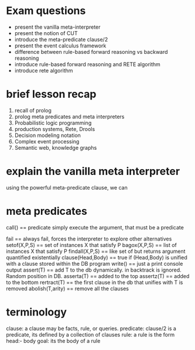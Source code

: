 # Exam questions

 - present the vanilla meta-interpreter
 - present the notion of CUT
 - introduce the meta-predicate clause/2 
 - present the event calculus framework 
 - difference between rule-based forward reasoning vs backward reasoning 
 - introduce rule-based forward reasoning and RETE algorithm 
 - introduce rete algorithm 
 
# brief lesson recap 

 1) recall of prolog
 2) prolog meta predicates and meta interpreters 
 3) Probabilistic logic programming 
 4) production systems, Rete, Drools 
 5) Decision modeling notation 
 6) Complex event processing 
 7) Semantic web, knowledge graphs 

# explain the vanilla meta interpreter 
using the powerful meta-predicate clause, we can 

# meta predicates 

call()  ==  predicate simply execute the argument, that must be a predicate

fail    == always fail, forces the interpreter to explore other alternatives 
setof(X,P,S) == set of instances X that satisfy P
bagox(X,P,S) == list of instances X that satisfy P 
findall(X,P,S) == like set of but returns argument quantified existentially 
clause(Head,Body) == true if (Head,Body) is unified with a clause stored within the DB program 
write() == just a print console output 
assert(T) == add T to the db dynamically. in backtrack is ignored. Random position in DB. 
asserta(T) == added to the top 
assertz(T) == added to the bottom 
rertract(T) == the first clause in the db that unifies with T is removed 
abolish(T,arity) == remove all the clauses 

# terminology

clause: a clause may be facts, rule, or queries. 
predicate: clause/2 is a predicate, its defined by a collection of clauses 
rule: a rule is the form head:- body 
goal: its the body of a rule 


